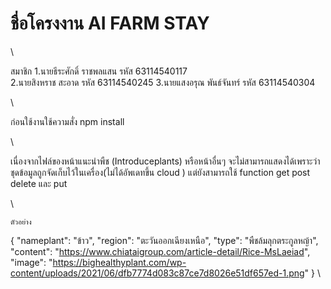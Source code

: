 # ชื่อโครงงาน AI FARM STAY

\

สมาชิก
1.นายธีระศักดิ์ ราชพลแสน รหัส 63114540117    
2.นายสิงหราช สะอาด รหัส 63114540245
3.นายแสงอรุณ พันธ์จันทร์ รหัส 63114540304

\

ก่อนใช้งานใช้ความสั่ง npm install 

\

เนื่องจากไฟล์ของหน้าแนะนำพืช (Introduceplants) หรือหน้าอื่นๆ จะไม่สามารถแสดงได้เพราะว่า ชุดข้อมูลถูกจัดเก็บไว้ในเครื่อง(ไม่ได้อัพเดทขึ้น cloud ) แต่ยังสามารถใช้ function get post delete และ put 

\

    ตัวอย่าง
{
    "nameplant": "ข้าว",
    "region": "ตะวันออกเฉียงเหนือ",
    "type": "พืชล้มลุกตระกูลหญ้า",
    "content": "https://www.chiataigroup.com/article-detail/Rice-MsLaeiad",
    "image": "https://bighealthyplant.com/wp-content/uploads/2021/06/dfb7774d083c87ce7d8026e51df657ed-1.png"
}
\